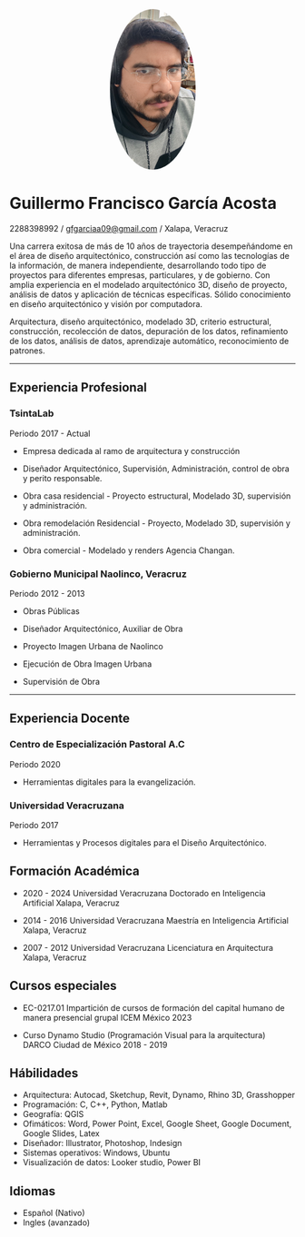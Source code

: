 <p align="center">
<img src="Figuras/foto.jpg" alt="Descripción de la imagen" width="151" height="283" style="border-radius:70%;" />
</p>

# Guillermo Francisco García Acosta
2288398992 / gfgarciaa09@gmail.com / Xalapa, Veracruz

Una carrera exitosa de más de 10 años de trayectoria desempeñándome en el área de diseño arquitectónico, construcción así como las tecnologías de la información, de manera independiente, desarrollando todo tipo de proyectos para diferentes empresas, particulares, y de gobierno. Con amplia experiencia en el modelado arquitectónico 3D, diseño de proyecto, análisis de datos y aplicación de técnicas específicas. Sólido conocimiento en diseño arquitectónico y visión por computadora.

Arquitectura, diseño arquitectónico, modelado 3D, criterio estructural, construcción, recolección de datos, depuración de los datos, refinamiento de los datos, análisis de datos, aprendizaje automático, reconocimiento de patrones.

---

## Experiencia Profesional
### TsintaLab
Periodo 2017 - Actual
- Empresa dedicada al ramo de arquitectura y construcción

- Diseñador Arquitectónico, Supervisión, Administración, control de obra y perito responsable.

- Obra casa residencial - Proyecto estructural, Modelado 3D, supervisión y administración.
- Obra remodelación Residencial - Proyecto, Modelado 3D, supervisión y administración.
- Obra comercial - Modelado y renders Agencia Changan.

### Gobierno Municipal Naolinco, Veracruz
Periodo 2012 - 2013
- Obras Públicas
- Diseñador Arquitectónico, Auxiliar de Obra

- Proyecto Imagen Urbana de Naolinco
- Ejecución de Obra Imagen Urbana
- Supervisión de Obra

---

## Experiencia Docente
### Centro de Especialización Pastoral A.C
Periodo 2020
- Herramientas digitales para la evangelización.

### Universidad Veracruzana
Periodo 2017
- Herramientas y Procesos digitales para el Diseño Arquitectónico.

## Formación Académica
- 2020 - 2024
Universidad Veracruzana
Doctorado en Inteligencia Artificial
Xalapa, Veracruz

- 2014 - 2016
Universidad Veracruzana
Maestría en Inteligencia Artificial
Xalapa, Veracruz

- 2007 - 2012
Universidad Veracruzana
Licenciatura en Arquitectura
Xalapa, Veracruz

## Cursos especiales
- EC-0217.01
Impartición de cursos de formación del capital humano de manera presencial grupal
ICEM México
2023

- Curso Dynamo Studio (Programación Visual para la arquitectura)
DARCO
Ciudad de México
2018 - 2019

## Hábilidades
- Arquitectura: Autocad, Sketchup, Revit, Dynamo, Rhino 3D, Grasshopper
- Programación: C, C++, Python, Matlab
- Geografía: QGIS 
- Ofimáticos: Word, Power Point, Excel, Google Sheet, Google Document, Google Slides, Latex
- Diseñador: Illustrator, Photoshop, Indesign
- Sistemas operativos: Windows, Ubuntu
- Visualización de datos: Looker studio, Power BI

## Idiomas
- Español (Nativo)
- Ingles (avanzado)
